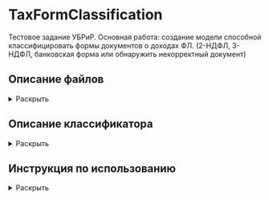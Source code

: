 # TaxFormClassification

Тестовое задание УБРиР.
Основная работа: создание модели способной классифицировать формы документов о доходах ФЛ. (2-НДФЛ, 3-НДФЛ, банковская форма или обнаружить некорректный документ)

## Описание файлов
<details>
  <summary>Раскрыть</summary><br/>
  
  1. 1_SQL_queries.txt - Текстовый документ с SQL запросами к первому заданию
  2. 2_ClassicML_DefaultDet.ipynb - Блокнот с основными шагами по выполнению задания 2.
  3. TaxFormClassificator.py - Скрипт выполняющий классификацию документов.
  4. model - архив с обученной tensorflow моделью, используемой классификатором
  5. requirements.txt - используемые библиотеки
  
  4. test_images - 5 тестовых изображений.
  
</details>

## Описание классификатора
<details>
  <summary>Раскрыть</summary><br/>
  
  Модель
</details>
    
    
## Инструкция по использованию
 <details>
   <summary>Раскрыть</summary><br/>
      
   Так как tesseract выполняет OCR достаточно медленно, обработка одного изображения может занимать до 20 секунд

   ```python
   # Из за особенностей загрузки моделей, необходимо импортировать модуль tensorflow as tf
   import tensorflow as tf
   import TaxFormClassificator
   # Иницируйте классификатор. На этой стадии он загрузит tf модель
   clf = TaxFormClassificator.TaxFormClf()
   # Вызовите метод predict указав папку с изображениями
   predictions = clf.predict('folder_with_images')

   predictions
   >>> {filename_1.jpg: 'НДФЛ2', filename_2.jpg: 'НДФЛ3'}
   ```

   После выполнения метода predict, также сохраняются дополнительные атрибуты

   ```python
   clf.class_names 
   >>> ['2НДФЛ', '3НДФЛ', 'Форма банка', 'Неизвестный документ']
   clf.pred_labels
   >>>

   ```
   Допускается использование классификатора на уже загруженных и обработанных изображениях, 
   полученных методом _load_process_images.
   Результат кода будет идентичен вызову метода predict.

   ```python
   import tensorflow as tf
   import TaxFormClassificator
   clf = TaxFormClassificator.TaxFormClf()

   # Загружаем изображения
   images, img_names = clf.__read_images_from_folder('folder_with_images')
   # Обработка (возможен некорректный поворот)
   proc_imgs = self._preprocess_images(images, img_names)
   # Извлечение текста и исправление поворота
   proc_imgs, texts = self._extract_text_fix_orient(proc_imgs, img_names)
        
   # Классифицируем
   predictions = clf._form_predictions(proc_imgs, texts, img_names)
   ```

</details>
    









